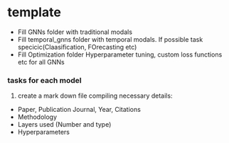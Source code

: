 # template

- Fill GNNs folder with traditional modals
- Fill temporal_gnns folder with temporal modals. If possible task specicic(Claasification, FOrecasting etc)
- Fill Optimization folder Hyperparameter tuning, custom loss functions etc for all GNNs

### tasks for each model

1. create a mark down file compiling necessary details:

- Paper, Publication Journal, Year, Citations
- Methodology
- Layers used (Number and type)
- Hyperparameters
